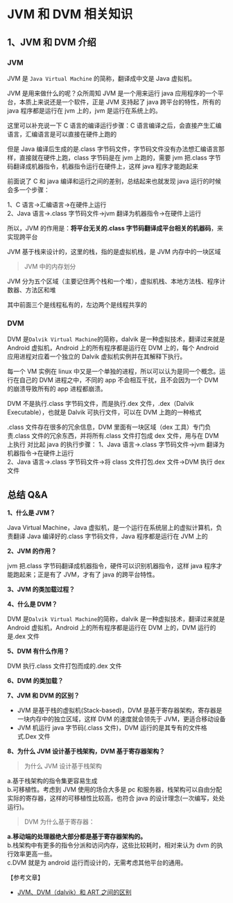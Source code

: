 # JVM 和 DVM 相关知识

## 1、JVM 和 DVM 介绍

### JVM

JVM 是 `Java Virtual Machine` 的简称，翻译成中文是 Java 虚拟机。

JVM 是用来做什么的呢？众所周知 JVM 是一个用来运行 java 应用程序的一个平台，本质上来说还是一个软件，正是 JVM 支持起了 java 跨平台的特性，所有的 java 程序都是运行在 jvm 上的，jvm 是运行在系统上的。

这里可以补充说一下 C 语言的编译运行步骤：C 语言编译之后，会直接产生汇编语言，汇编语言是可以直接在硬件上跑的

但是 Java 编译后生成的是.class 字节码文件，字节码文件没有办法想汇编语言那样，直接就在硬件上跑，class 字节码是在 jvm 上跑的，需要 jvm 把.class 字节码翻译成机器指令，机器指令运行在硬件上，这样 java 程序才能跑起来

前面说了 C 和 java 编译和运行之间的差别，总结起来也就发现 java 运行的时候会多一个步骤：

1、C 语言-&gt;汇编语言-&gt;在硬件上运行  
2、Java 语言-&gt;.class 字节码文件-&gt;jvm 翻译为机器指令-&gt;在硬件上运行

所以，JVM 的作用是：**将平台无关的.class 字节码翻译成平台相关的机器码**，来实现跨平台

JVM 基于栈来设计的，这里的栈，指的是虚拟机栈，是 JVM 内存中的一块区域

> JVM 中的内存划分

JVM 分为五个区域（主要记住两个栈和一个堆），虚拟机栈、本地方法栈、程序计数器、方法区和堆

其中前面三个是线程私有的，左边两个是线程共享的

### DVM

DVM 是`Dalvik Virtual Machine`的简称，dalvik 是一种虚拟技术，翻译过来就是 Android 虚拟机，Android 上的所有程序都是运行在 DVM 上的，每个 Android 应用进程对应着一个独立的 Dalvik 虚拟机实例并在其解释下执行。

每一个 VM 实例在 linux 中又是一个单独的进程，所以可以认为是同一个概念。运行在自己的 DVM 进程之中，不同的 app 不会相互干扰，且不会因为一个 DVM 的崩溃导致所有的 app 进程都崩溃。

DVM 不是执行.class 字节码文件，而是执行.dex 文件，.dex（Dalvik Executable），也就是 Dalvik 可执行文件，可以在 DVM 上跑的一种格式

.class 文件存在很多的冗余信息，DVM 里面有一块区域（dex 工具）专门负责.class 文件的冗余东西，并将所有.class 文件打包成 dex 文件，用与在 DVM 上执行 对比起 java 的执行步骤： 1、Java 语言-&gt;.class 字节码文件-&gt;jvm 翻译为机器指令-&gt;在硬件上运行  
2、Java 语言-&gt;.class 字节码文件-&gt;将 class 文件打包.dex 文件-&gt;DVM 执行 dex 文件

## 总结 Q&A

**1、什么是 JVM？**

Java Virtual Machine，Java 虚拟机，是一个运行在系统层上的虚拟计算机，负责翻译 Java 编译好的.class 字节码文件，Java 程序都是运行在 JVM 上的

**2、JVM 的作用？**

jvm 把.class 字节码翻译成机器指令，硬件可以识别机器指令，这样 java 程序才能跑起来；正是有了 JVM，才有了 java 的跨平台特性。

**3、JVM 的类加载过程？**

**4、什么是 DVM？**

DVM 是`Dalvik Virtual Machine`的简称，dalvik 是一种虚拟技术，翻译过来就是 Android 虚拟机，Android 上的所有程序都是运行在 DVM 上的，DVM 运行的是.dex 文件

**5、DVM 有什么作用？**

DVM 执行.class 文件打包而成的.dex 文件

**6、DVM 的类加载？**

**7、JVM 和 DVM 的区别？**

* JVM 是基于栈的虚拟机\(Stack-based\)，DVM 是基于寄存器架构，寄存器是一块内存中的独立区域，这样 DVM 的速度就会领先于 JVM，更适合移动设备
* JVM 机运行 java 字节码\(.class 文件\)，DVM 运行的是其专有的文件格式.Dex 文件

**8、为什么 JVM 设计基于栈架构，DVM 基于寄存器架构？**

> 为什么 JVM 设计基于栈架构

a.基于栈架构的指令集更容易生成  
b.可移植性。考虑到 JVM 使用的场合大多是 pc 和服务器，栈架构可以自由分配实际的寄存器，这样的可移植性比较高，也符合 java 的设计理念\(一次编写，处处运行\)。

> DVM 为什么基于寄存器：

**a.移动端的处理器绝大部分都是基于寄存器架构的。**  
b.栈架构中有更多的指令分派和访问内存，这些比较耗时，相对来认为 dvm 的执行效率更高一些。  
c.DVM 就是为 android 运行而设计的，无需考虑其他平台的通用。

【参考文章】

* [JVM、DVM（dalvik）和 ART 之间的区别](https://www.jianshu.com/p/5601678b7a2e)

